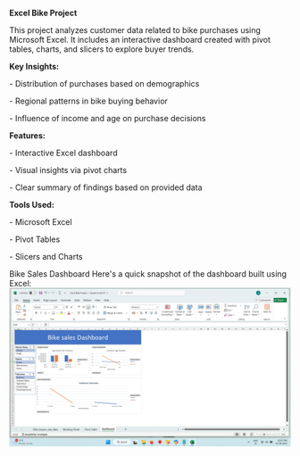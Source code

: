 **Excel Bike Project**



This project analyzes customer data related to bike purchases using Microsoft Excel. It includes an interactive dashboard created with pivot tables, charts, and slicers to explore buyer trends.



**Key Insights:**

\- Distribution of purchases based on demographics  

\- Regional patterns in bike buying behavior  

\- Influence of income and age on purchase decisions



**Features:**

\- Interactive Excel dashboard  

\- Visual insights via pivot charts  

\- Clear summary of findings based on provided data



**Tools Used:**

\- Microsoft Excel  

\- Pivot Tables  

\- Slicers and Charts


Bike Sales Dashboard
Here's a quick snapshot of the dashboard built using Excel:
![Bike Sales Dashboard](Images/Bike-sales-dashboard.png)
